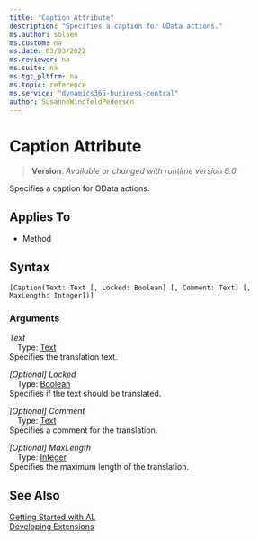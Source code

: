 ```yaml
---
title: "Caption Attribute"
description: "Specifies a caption for OData actions."
ms.author: solsen
ms.custom: na
ms.date: 03/03/2022
ms.reviewer: na
ms.suite: na
ms.tgt_pltfrm: na
ms.topic: reference
ms.service: "dynamics365-business-central"
author: SusanneWindfeldPedersen
---
```

[//]: # (START>DO_NOT_EDIT)
[//]: # (IMPORTANT:Do not edit any of the content between here and the END>DO_NOT_EDIT.)
[//]: # (Any modifications should be made in the .xml files in the ModernDev repo.)

# Caption Attribute
> **Version**: _Available or changed with runtime version 6.0._

Specifies a caption for OData actions.


## Applies To

- Method


## Syntax

```AL
[Caption(Text: Text [, Locked: Boolean] [, Comment: Text] [, MaxLength: Integer])]
```

### Arguments
*Text*  
&emsp;Type: [Text](../methods-auto/text/text-data-type.md)  
Specifies the translation text.  

*[Optional] Locked*  
&emsp;Type: [Boolean](../methods-auto/boolean/boolean-data-type.md)  
Specifies if the text should be translated.  

*[Optional] Comment*  
&emsp;Type: [Text](../methods-auto/text/text-data-type.md)  
Specifies a comment for the translation.  

*[Optional] MaxLength*  
&emsp;Type: [Integer](../methods-auto/integer/integer-data-type.md)  
Specifies the maximum length of the translation.  

[//]: # (IMPORTANT: END>DO_NOT_EDIT)
## See Also  
[Getting Started with AL](../devenv-get-started.md)  
[Developing Extensions](../devenv-dev-overview.md)  